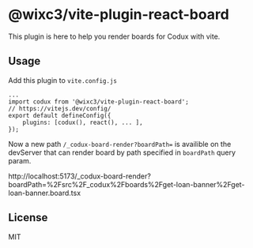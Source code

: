 # @wixc3/vite-plugin-react-board

This plugin is here to help you render boards for Codux with vite.

## Usage

Add this plugin to `vite.config.js`

```
...
import codux from '@wixc3/vite-plugin-react-board';
// https://vitejs.dev/config/
export default defineConfig({
    plugins: [codux(), react(), ... ],
});
```

Now a new path `/_codux-board-render?boardPath=` is availible on the devServer that can render board by path specified in `boardPath` query param.

http://localhost:5173/\_codux-board-render?boardPath=%2Fsrc%2F_codux%2Fboards%2Fget-loan-banner%2Fget-loan-banner.board.tsx

## License

MIT
